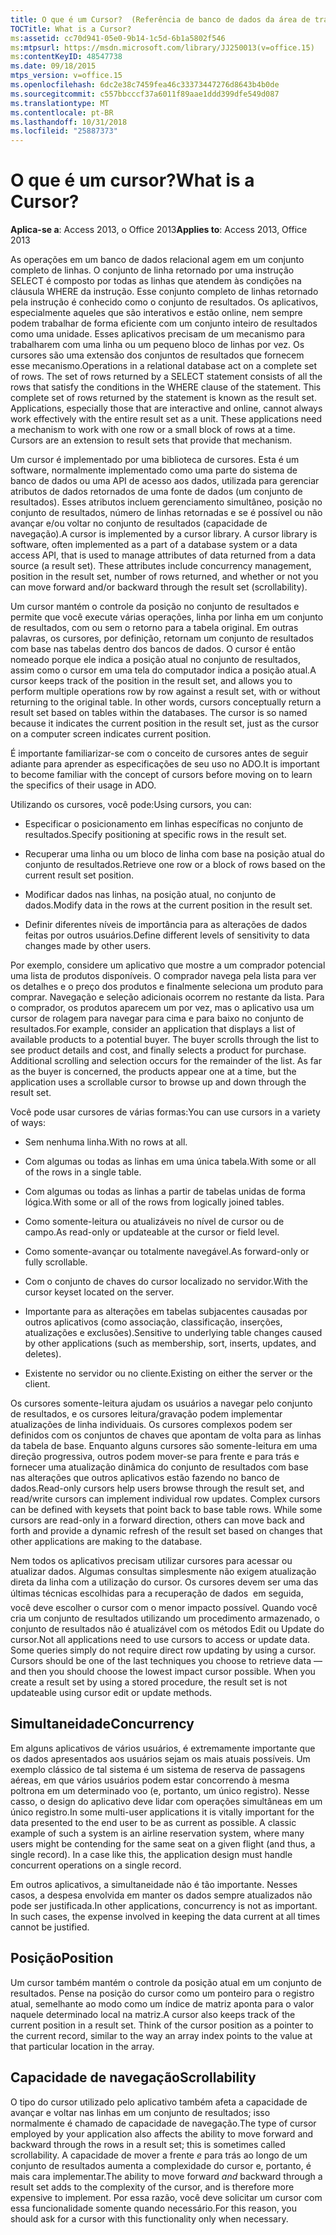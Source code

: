 ```yaml
---
title: O que é um Cursor?  (Referência de banco de dados da área de trabalho do access)
TOCTitle: What is a Cursor?
ms:assetid: cc70d941-05e0-9b14-1c5d-6b1a5802f546
ms:mtpsurl: https://msdn.microsoft.com/library/JJ250013(v=office.15)
ms:contentKeyID: 48547738
ms.date: 09/18/2015
mtps_version: v=office.15
ms.openlocfilehash: 6dc2e38c7459fea46c33373447276d8643b4b0de
ms.sourcegitcommit: c557bbcccf37a6011f89aae1ddd399dfe549d087
ms.translationtype: MT
ms.contentlocale: pt-BR
ms.lasthandoff: 10/31/2018
ms.locfileid: "25887373"
---
```

# <a name="what-is-a-cursor"></a><span data-ttu-id="1537e-103">O que é um cursor?</span><span class="sxs-lookup"><span data-stu-id="1537e-103">What is a Cursor?</span></span>


<span data-ttu-id="1537e-104">**Aplica-se a**: Access 2013, o Office 2013</span><span class="sxs-lookup"><span data-stu-id="1537e-104">**Applies to**: Access 2013, Office 2013</span></span>

<span data-ttu-id="1537e-p102">As operações em um banco de dados relacional agem em um conjunto completo de linhas. O conjunto de linha retornado por uma instrução SELECT é composto por todas as linhas que atendem às condições na cláusula WHERE da instrução. Esse conjunto completo de linhas retornado pela instrução é conhecido como o conjunto de resultados. Os aplicativos, especialmente aqueles que são interativos e estão online, nem sempre podem trabalhar de forma eficiente com um conjunto inteiro de resultados como uma unidade. Esses aplicativos precisam de um mecanismo para trabalharem com uma linha ou um pequeno bloco de linhas por vez. Os cursores são uma extensão dos conjuntos de resultados que fornecem esse mecanismo.</span><span class="sxs-lookup"><span data-stu-id="1537e-p102">Operations in a relational database act on a complete set of rows. The set of rows returned by a SELECT statement consists of all the rows that satisfy the conditions in the WHERE clause of the statement. This complete set of rows returned by the statement is known as the result set. Applications, especially those that are interactive and online, cannot always work effectively with the entire result set as a unit. These applications need a mechanism to work with one row or a small block of rows at a time. Cursors are an extension to result sets that provide that mechanism.</span></span>

<span data-ttu-id="1537e-p103">Um cursor é implementado por uma biblioteca de cursores. Esta é um software, normalmente implementado como uma parte do sistema de banco de dados ou uma API de acesso aos dados, utilizada para gerenciar atributos de dados retornados de uma fonte de dados (um conjunto de resultados). Esses atributos incluem gerenciamento simultâneo, posição no conjunto de resultados, número de linhas retornadas e se é possível ou não avançar e/ou voltar no conjunto de resultados (capacidade de navegação).</span><span class="sxs-lookup"><span data-stu-id="1537e-p103">A cursor is implemented by a cursor library. A cursor library is software, often implemented as a part of a database system or a data access API, that is used to manage attributes of data returned from a data source (a result set). These attributes include concurrency management, position in the result set, number of rows returned, and whether or not you can move forward and/or backward through the result set (scrollability).</span></span>

<span data-ttu-id="1537e-p104">Um cursor mantém o controle da posição no conjunto de resultados e permite que você execute várias operações, linha por linha em um conjunto de resultados, com ou sem o retorno para a tabela original. Em outras palavras, os cursores, por definição, retornam um conjunto de resultados com base nas tabelas dentro dos bancos de dados. O cursor é então nomeado porque ele indica a posição atual no conjunto de resultados, assim como o cursor em uma tela do computador indica a posição atual.</span><span class="sxs-lookup"><span data-stu-id="1537e-p104">A cursor keeps track of the position in the result set, and allows you to perform multiple operations row by row against a result set, with or without returning to the original table. In other words, cursors conceptually return a result set based on tables within the databases. The cursor is so named because it indicates the current position in the result set, just as the cursor on a computer screen indicates current position.</span></span>

<span data-ttu-id="1537e-117">É importante familiarizar-se com o conceito de cursores antes de seguir adiante para aprender as especificações de seu uso no ADO.</span><span class="sxs-lookup"><span data-stu-id="1537e-117">It is important to become familiar with the concept of cursors before moving on to learn the specifics of their usage in ADO.</span></span>

<span data-ttu-id="1537e-118">Utilizando os cursores, você pode:</span><span class="sxs-lookup"><span data-stu-id="1537e-118">Using cursors, you can:</span></span>

  - <span data-ttu-id="1537e-119">Especificar o posicionamento em linhas específicas no conjunto de resultados.</span><span class="sxs-lookup"><span data-stu-id="1537e-119">Specify positioning at specific rows in the result set.</span></span>

  - <span data-ttu-id="1537e-120">Recuperar uma linha ou um bloco de linha com base na posição atual do conjunto de resultados.</span><span class="sxs-lookup"><span data-stu-id="1537e-120">Retrieve one row or a block of rows based on the current result set position.</span></span>

  - <span data-ttu-id="1537e-121">Modificar dados nas linhas, na posição atual, no conjunto de dados.</span><span class="sxs-lookup"><span data-stu-id="1537e-121">Modify data in the rows at the current position in the result set.</span></span>

  - <span data-ttu-id="1537e-122">Definir diferentes níveis de importância para as alterações de dados feitas por outros usuários.</span><span class="sxs-lookup"><span data-stu-id="1537e-122">Define different levels of sensitivity to data changes made by other users.</span></span>

<span data-ttu-id="1537e-p105">Por exemplo, considere um aplicativo que mostre a um comprador potencial uma lista de produtos disponíveis. O comprador navega pela lista para ver os detalhes e o preço dos produtos e finalmente seleciona um produto para comprar. Navegação e seleção adicionais ocorrem no restante da lista. Para o comprador, os produtos aparecem um por vez, mas o aplicativo usa um cursor de rolagem para navegar para cima e para baixo no conjunto de resultados.</span><span class="sxs-lookup"><span data-stu-id="1537e-p105">For example, consider an application that displays a list of available products to a potential buyer. The buyer scrolls through the list to see product details and cost, and finally selects a product for purchase. Additional scrolling and selection occurs for the remainder of the list. As far as the buyer is concerned, the products appear one at a time, but the application uses a scrollable cursor to browse up and down through the result set.</span></span>

<span data-ttu-id="1537e-127">Você pode usar cursores de várias formas:</span><span class="sxs-lookup"><span data-stu-id="1537e-127">You can use cursors in a variety of ways:</span></span>

  - <span data-ttu-id="1537e-128">Sem nenhuma linha.</span><span class="sxs-lookup"><span data-stu-id="1537e-128">With no rows at all.</span></span>

  - <span data-ttu-id="1537e-129">Com algumas ou todas as linhas em uma única tabela.</span><span class="sxs-lookup"><span data-stu-id="1537e-129">With some or all of the rows in a single table.</span></span>

  - <span data-ttu-id="1537e-130">Com algumas ou todas as linhas a partir de tabelas unidas de forma lógica.</span><span class="sxs-lookup"><span data-stu-id="1537e-130">With some or all of the rows from logically joined tables.</span></span>

  - <span data-ttu-id="1537e-131">Como somente-leitura ou atualizáveis no nível de cursor ou de campo.</span><span class="sxs-lookup"><span data-stu-id="1537e-131">As read-only or updateable at the cursor or field level.</span></span>

  - <span data-ttu-id="1537e-132">Como somente-avançar ou totalmente navegável.</span><span class="sxs-lookup"><span data-stu-id="1537e-132">As forward-only or fully scrollable.</span></span>

  - <span data-ttu-id="1537e-133">Com o conjunto de chaves do cursor localizado no servidor.</span><span class="sxs-lookup"><span data-stu-id="1537e-133">With the cursor keyset located on the server.</span></span>

  - <span data-ttu-id="1537e-134">Importante para as alterações em tabelas subjacentes causadas por outros aplicativos (como associação, classificação, inserções, atualizações e exclusões).</span><span class="sxs-lookup"><span data-stu-id="1537e-134">Sensitive to underlying table changes caused by other applications (such as membership, sort, inserts, updates, and deletes).</span></span>

  - <span data-ttu-id="1537e-135">Existente no servidor ou no cliente.</span><span class="sxs-lookup"><span data-stu-id="1537e-135">Existing on either the server or the client.</span></span>

<span data-ttu-id="1537e-p106">Os cursores somente-leitura ajudam os usuários a navegar pelo conjunto de resultados, e os cursores leitura/gravação podem implementar atualizações de linha individuais. Os cursores complexos podem ser definidos com os conjuntos de chaves que apontam de volta para as linhas da tabela de base. Enquanto alguns cursores são somente-leitura em uma direção progressiva, outros podem mover-se para frente e para trás e fornecer uma atualização dinâmica do conjunto de resultados com base nas alterações que outros aplicativos estão fazendo no banco de dados.</span><span class="sxs-lookup"><span data-stu-id="1537e-p106">Read-only cursors help users browse through the result set, and read/write cursors can implement individual row updates. Complex cursors can be defined with keysets that point back to base table rows. While some cursors are read-only in a forward direction, others can move back and forth and provide a dynamic refresh of the result set based on changes that other applications are making to the database.</span></span>

<span data-ttu-id="1537e-p107">Nem todos os aplicativos precisam utilizar cursores para acessar ou atualizar dados. Algumas consultas simplesmente não exigem atualização direta da linha com a utilização do cursor. Os cursores devem ser uma das últimas técnicas escolhidas para a recuperação de dados  em seguida, você deve escolher o cursor com o menor impacto possível. Quando você cria um conjunto de resultados utilizando um procedimento armazenado, o conjunto de resultados não é atualizável com os métodos Edit ou Update do cursor.</span><span class="sxs-lookup"><span data-stu-id="1537e-p107">Not all applications need to use cursors to access or update data. Some queries simply do not require direct row updating by using a cursor. Cursors should be one of the last techniques you choose to retrieve data — and then you should choose the lowest impact cursor possible. When you create a result set by using a stored procedure, the result set is not updateable using cursor edit or update methods.</span></span>

## <a name="concurrency"></a><span data-ttu-id="1537e-143">Simultaneidade</span><span class="sxs-lookup"><span data-stu-id="1537e-143">Concurrency</span></span>

<span data-ttu-id="1537e-p108">Em alguns aplicativos de vários usuários, é extremamente importante que os dados apresentados aos usuários sejam os mais atuais possíveis. Um exemplo clássico de tal sistema é um sistema de reserva de passagens aéreas, em que vários usuários podem estar concorrendo à mesma poltrona em um determinado voo (e, portanto, um único registro). Nesse casso, o design do aplicativo deve lidar com operações simultâneas em um único registro.</span><span class="sxs-lookup"><span data-stu-id="1537e-p108">In some multi-user applications it is vitally important for the data presented to the end user to be as current as possible. A classic example of such a system is an airline reservation system, where many users might be contending for the same seat on a given flight (and thus, a single record). In a case like this, the application design must handle concurrent operations on a single record.</span></span>

<span data-ttu-id="1537e-p109">Em outros aplicativos, a simultaneidade não é tão importante. Nesses casos, a despesa envolvida em manter os dados sempre atualizados não pode ser justificada.</span><span class="sxs-lookup"><span data-stu-id="1537e-p109">In other applications, concurrency is not as important. In such cases, the expense involved in keeping the data current at all times cannot be justified.</span></span>

## <a name="position"></a><span data-ttu-id="1537e-149">Posição</span><span class="sxs-lookup"><span data-stu-id="1537e-149">Position</span></span>

<span data-ttu-id="1537e-p110">Um cursor também mantém o controle da posição atual em um conjunto de resultados. Pense na posição do cursor como um ponteiro para o registro atual, semelhante ao modo como um índice de matriz aponta para o valor naquele determinado local na matriz.</span><span class="sxs-lookup"><span data-stu-id="1537e-p110">A cursor also keeps track of the current position in a result set. Think of the cursor position as a pointer to the current record, similar to the way an array index points to the value at that particular location in the array.</span></span>

## <a name="scrollability"></a><span data-ttu-id="1537e-152">Capacidade de navegação</span><span class="sxs-lookup"><span data-stu-id="1537e-152">Scrollability</span></span>

<span data-ttu-id="1537e-153">O tipo do cursor utilizado pelo aplicativo também afeta a capacidade de avançar e voltar nas linhas em um conjunto de resultados; isso normalmente é chamado de capacidade de navegação.</span><span class="sxs-lookup"><span data-stu-id="1537e-153">The type of cursor employed by your application also affects the ability to move forward and backward through the rows in a result set; this is sometimes called scrollability.</span></span> <span data-ttu-id="1537e-154">A capacidade de mover a frente *e* para trás ao longo de um conjunto de resultados aumenta a complexidade do cursor e, portanto, é mais cara implementar.</span><span class="sxs-lookup"><span data-stu-id="1537e-154">The ability to move forward *and* backward through a result set adds to the complexity of the cursor, and is therefore more expensive to implement.</span></span> <span data-ttu-id="1537e-155">Por essa razão, você deve solicitar um cursor com essa funcionalidade somente quando necessário.</span><span class="sxs-lookup"><span data-stu-id="1537e-155">For this reason, you should ask for a cursor with this functionality only when necessary.</span></span>

